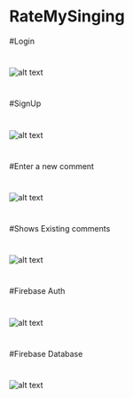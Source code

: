 # RateMySinging

#Login
#
#
![alt text](https://github.com/pradhyumna98/RateMySinging/blob/master/Screenshot_1555843563.png)
#
#
#
#SignUp
#
#
#
![alt text](https://github.com/pradhyumna98/RateMySinging/blob/master/Screenshot_1555843700.png)
#
#
#
#Enter a new comment
#
#
#
![alt text](https://github.com/pradhyumna98/RateMySinging/blob/master/Screenshot_1555843604.png)
#
#
#
#Shows Existing comments
#
#
#
![alt text](https://github.com/pradhyumna98/RateMySinging/blob/master/Screenshot_1555843599.png)
#
#
#
#Firebase Auth
#
#
#
![alt text](https://github.com/pradhyumna98/RateMySinging/blob/master/firebaseauth.png)
#
#
#
#Firebase Database
#
#
#
![alt text](https://github.com/pradhyumna98/RateMySinging/blob/master/firbasedatabase.png)
